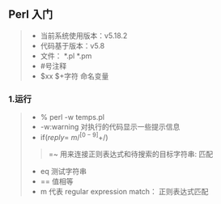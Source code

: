 ## Perl 入门
>* 当前系统使用版本：v5.18.2
>* 代码基于版本：v5.8
>* 文件： *.pl *.pm
>* #号注释
>* $xx $+字符 命名变量

### 1.运行
>* % perl -w temps.pl
>* -w:warning 对执行的代码显示一些提示信息
>* if($reply =~ m/^[0-9]+$/)
>> =~ 用来连接正则表达式和待搜索的目标字符串: 匹配
>* eq 测试字符串
>* == 值相等
>* m 代表 regular expression match： 正则表达式匹配

